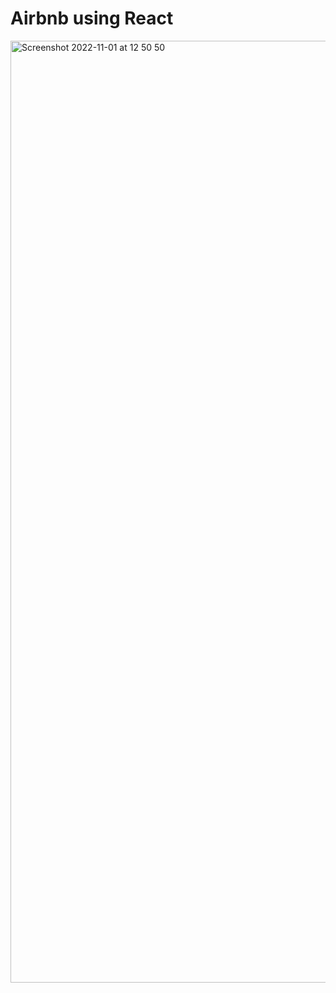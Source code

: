 # Airbnb using React

<img width="1507" alt="Screenshot 2022-11-01 at 12 50 50" src="https://user-images.githubusercontent.com/33285862/199236249-32df2fdd-401e-455d-9ea8-979065967219.png">
